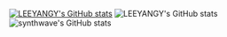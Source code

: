 [![LEEYANGY's GitHub stats](https://github-readme-stats.vercel.app/api?username=LEEYANGY)](https://github.com/LEEYANGY/LEEYANGY)
![LEEYANGY's GitHub stats](https://github-readme-stats.vercel.app/api?username=LEEYANGY&show_icons=true)
![synthwave's GitHub stats](https://github-readme-stats.vercel.app/api?username=LEEYANGY&show_icons=true&theme=synthwave)
